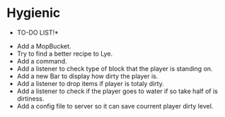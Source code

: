 Hygienic
========


* TO-DO LIST!* 
- Add a MopBucket.
- Try to find a better recipe to Lye.
- Add a command.
- Add a listener to check type of block that the player is standing on.
- Add a new Bar to display how dirty the player is.
- Add a listener to drop items if player is totaly dirty.
- Add a listener to check if the player goes to water if so take half of is dirtiness.
- Add a config file to server so it can save courrent player dirty level.
